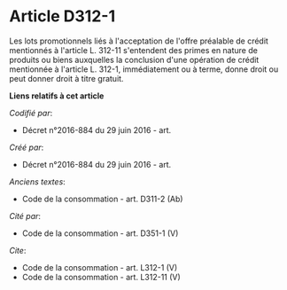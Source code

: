 # Article D312-1

Les lots promotionnels liés à l'acceptation de l'offre préalable de crédit mentionnés à l'article L. 312-11 s'entendent des
primes en nature de produits ou biens auxquelles la conclusion d'une opération de crédit mentionnée à l'article L. 312-1,
immédiatement ou à terme, donne droit ou peut donner droit à titre gratuit.

**Liens relatifs à cet article**

_Codifié par_:

  - Décret n°2016-884 du 29 juin 2016 - art.

_Créé par_:

  - Décret n°2016-884 du 29 juin 2016 - art.

_Anciens textes_:

  - Code de la consommation - art. D311-2 (Ab)

_Cité par_:

  - Code de la consommation - art. D351-1 (V)

_Cite_:

  - Code de la consommation - art. L312-1 (V)
  - Code de la consommation - art. L312-11 (V)
